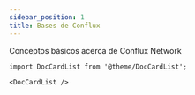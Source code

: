 ```yaml
---
sidebar_position: 1
title: Bases de Conflux
---
```


Conceptos básicos acerca de Conflux Network

```mdx-code-block
import DocCardList from '@theme/DocCardList';

<DocCardList />
```
